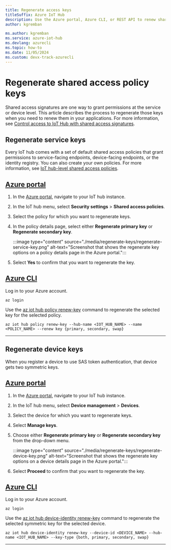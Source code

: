 ```yaml
---
title: Regenerate access keys
titleSuffix: Azure IoT Hub
description: Use the Azure portal, Azure CLI, or REST API to renew shared access policy keys for your IoT hub instance and devices.
author: kgremban

ms.author: kgremban
ms.service: azure-iot-hub
ms.devlang: azurecli
ms.topic: how-to
ms.date: 11/05/2024
ms.custom: devx-track-azurecli
---
```


# Regenerate shared access policy keys

Shared access signatures are one way to grant permissions at the service or device level. This article describes the process to regenerate those keys when you need to renew them in your applications. For more information, see [Control access to IoT Hub with shared access signatures](./authenticate-authorize-sas.md).

## Regenerate service keys

Every IoT hub comes with a set of default shared access policies that grant permissions to service-facing endpoints, device-facing endpoints, or the identity registry. You can also create your own policies. For more information, see [IoT hub-level shared access policies](./authenticate-authorize-sas.md#iot-hub-level-shared-access-policies).

## [Azure portal](#tab/portal)

1. In the [Azure portal](https://portal.azure.com), navigate to your IoT hub instance.
1. In the IoT hub menu, select **Security settings** > **Shared access policies**.
1. Select the policy for which you want to regenerate keys.
1. In the policy details page, select either **Regenerate primary key** or **Regenerate secondary key**.

   :::image type="content" source="./media/regenerate-keys/regenerate-service-key.png" alt-text="Screenshot that shows the regenerate key options on a policy details page in the Azure portal.":::

1. Select **Yes** to confirm that you want to regenerate the key.

## [Azure CLI](#tab/cli)

Log in to your Azure account.

```azurecli
az login
```

Use the [az iot hub policy renew-key](/cli/azure/iot/hub/policy#az-iot-hub-policy-renew-key) command to regenerate the selected key for the selected policy.

```azurecli
az iot hub policy renew-key --hub-name <IOT_HUB_NAME> --name <POLICY_NAME> --renew key {primary, secondary, swap}
```

---

## Regenerate device keys

When you register a device to use SAS token authentication, that device gets two symmetric keys.

## [Azure portal](#tab/portal)

1. In the [Azure portal](https://portal.azure.com), navigate to your IoT hub instance.
1. In the IoT hub menu, select **Device management** > **Devices**.
1. Select the device for which you want to regenerate keys.
1. Select **Manage keys**.
1. Choose either **Regenerate primary key** or **Regenerate secondary key** from the drop-down menu.

   :::image type="content" source="./media/regenerate-keys/regenerate-device-key.png" alt-text="Screenshot that shows the regenerate key options on a device details page in the Azure portal.":::

1. Select **Proceed** to confirm that you want to regenerate the key.

## [Azure CLI](#tab/cli)

Log in to your Azure account.

```azurecli
az login
```

Use the [az iot hub device-identity renew-key](/cli/azure/iot/hub/device-identity#az-iot-hub-device-identity-renew-key) command to regenerate the selected symmetric key for the selected device.

```azurecli
az iot hub device-identity renew-key --device-id <DEVICE_NAME> --hub-name <IOT_HUB_NAME> --key-type {both, primary, secondary, swap}
```

---